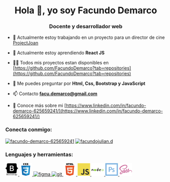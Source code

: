 <h1 align="center">Hola 👋, yo soy Facundo Demarco</h1>
<h3 align="center">Docente y desarrollador web</h3>

- 🔭 Actualmente estoy trabajando en un proyecto para un director de cine [ProjectJoan](https://github.com/FacundoDemarco/proyectojoan)

- 🌱 Actualmente estoy aprendiendo **React JS**

- 👨‍💻 Todos mis proyectos estan disponibles en [https://github.com/FacundoDemarco?tab=repositories](https://github.com/FacundoDemarco?tab=repositories)

- 💬 Me puedes preguntar por **Html, Css, Bootstrap y JavaScript**

- 📫 Contacto **facu.demarco@gmail.com**

- 📄 Conoce más sobre mi [https://www.linkedin.com/in/facundo-demarco-625659241/](https://www.linkedin.com/in/facundo-demarco-625659241/)

<h3 align="left">Conecta conmigo:</h3>
<p align="left">
<a href="https://linkedin.com/in/facundo-demarco-625659241" target="blank"><img align="center" src="https://raw.githubusercontent.com/rahuldkjain/github-profile-readme-generator/master/src/images/icons/Social/linked-in-alt.svg" alt="facundo-demarco-625659241" height="30" width="40" /></a>
<a href="https://instagram.com/facundojulian.d" target="blank"><img align="center" src="https://raw.githubusercontent.com/rahuldkjain/github-profile-readme-generator/master/src/images/icons/Social/instagram.svg" alt="facundojulian.d" height="30" width="40" /></a>
</p>

<h3 align="left">Lenguajes y herramientas:</h3>
<p align="left"> <a href="https://getbootstrap.com" target="_blank" rel="noreferrer"> <img src="https://raw.githubusercontent.com/devicons/devicon/master/icons/bootstrap/bootstrap-plain-wordmark.svg" alt="bootstrap" width="40" height="40"/> </a> <a href="https://www.w3schools.com/css/" target="_blank" rel="noreferrer"> <img src="https://raw.githubusercontent.com/devicons/devicon/master/icons/css3/css3-original-wordmark.svg" alt="css3" width="40" height="40"/> </a> <a href="https://www.figma.com/" target="_blank" rel="noreferrer"> <img src="https://www.vectorlogo.zone/logos/figma/figma-icon.svg" alt="figma" width="40" height="40"/> </a> <a href="https://git-scm.com/" target="_blank" rel="noreferrer"> <img src="https://www.vectorlogo.zone/logos/git-scm/git-scm-icon.svg" alt="git" width="40" height="40"/> </a> <a href="https://www.w3.org/html/" target="_blank" rel="noreferrer"> <img src="https://raw.githubusercontent.com/devicons/devicon/master/icons/html5/html5-original-wordmark.svg" alt="html5" width="40" height="40"/> </a> <a href="https://developer.mozilla.org/en-US/docs/Web/JavaScript" target="_blank" rel="noreferrer"> <img src="https://raw.githubusercontent.com/devicons/devicon/master/icons/javascript/javascript-original.svg" alt="javascript" width="40" height="40"/> </a> <a href="https://nodejs.org" target="_blank" rel="noreferrer"> <img src="https://raw.githubusercontent.com/devicons/devicon/master/icons/nodejs/nodejs-original-wordmark.svg" alt="nodejs" width="40" height="40"/> </a> <a href="https://www.photoshop.com/en" target="_blank" rel="noreferrer"> <img src="https://raw.githubusercontent.com/devicons/devicon/master/icons/photoshop/photoshop-line.svg" alt="photoshop" width="40" height="40"/> </a> <a href="https://sass-lang.com" target="_blank" rel="noreferrer"> <img src="https://raw.githubusercontent.com/devicons/devicon/master/icons/sass/sass-original.svg" alt="sass" width="40" height="40"/> </a> </p>

